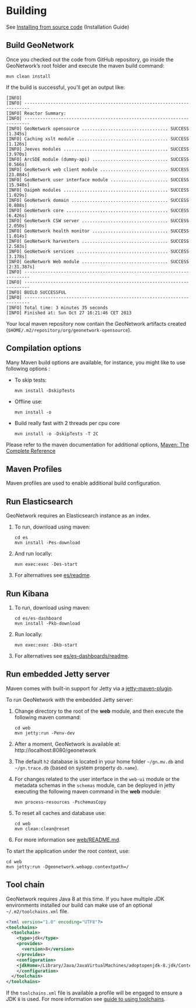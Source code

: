 # Building

See [Installing from source code](https://docs.geonetwork-opensource.org/4.2/install-guide/installing-from-source-code/) (Installation Guide)

## Build GeoNetwork

Once you checked out the code from GitHub repository, go inside the GeoNetwork’s root folder and execute the maven build command:

```
mvn clean install
```

If the build is successful, you'll get an output like:
```
[INFO]
[INFO] ------------------------------------------------------------------------
[INFO] Reactor Summary:
[INFO] ------------------------------------------------------------------------
[INFO] GeoNetwork opensource ................................. SUCCESS [1.345s]
[INFO] Caching xslt module ................................... SUCCESS [1.126s]
[INFO] Jeeves modules ........................................ SUCCESS [3.970s]
[INFO] ArcSDE module (dummy-api) ............................. SUCCESS [0.566s]
[INFO] GeoNetwork web client module .......................... SUCCESS [23.084s]
[INFO] GeoNetwork user interface module ...................... SUCCESS [15.940s]
[INFO] Oaipmh modules ........................................ SUCCESS [1.029s]
[INFO] GeoNetwork domain ..................................... SUCCESS [0.808s]
[INFO] GeoNetwork core ....................................... SUCCESS [6.426s]
[INFO] GeoNetwork CSW server ................................. SUCCESS [2.050s]
[INFO] GeoNetwork health monitor ............................. SUCCESS [1.014s]
[INFO] GeoNetwork harvesters ................................. SUCCESS [2.583s]
[INFO] GeoNetwork services ................................... SUCCESS [3.178s]
[INFO] GeoNetwork Web module ................................. SUCCESS [2:31.387s]
[INFO] ------------------------------------------------------------------------
[INFO] ------------------------------------------------------------------------
[INFO] BUILD SUCCESSFUL
[INFO] ------------------------------------------------------------------------
[INFO] Total time: 3 minutes 35 seconds
[INFO] Finished at: Sun Oct 27 16:21:46 CET 2013
```

Your local maven repository now contain the GeoNetwork artifacts created (``$HOME/.m2/repository/org/geonetwork-opensource``).

## Compilation options

Many Maven build options are available, for instance, you might like to use following options :

* To skip tests:

  ```
  mvn install -DskipTests
  ```

* Offline use:

  ```
  mvn install -o
  ```

* Build really fast with 2 threads per cpu core

  ```
  mvn install -o -DskipTests -T 2C
  ```

Please refer to the maven documentation for additional options, [Maven: The Complete Reference](https://books.sonatype.com/mvnref-book/pdf/mvnref-pdf.pdf)

## Maven Profiles

Maven profiles are used to enable additional build configuration.

## Run Elasticsearch

GeoNetwork requires an Elasticsearch instance as an index.

1. To run, download using maven:

   ```
   cd es
   mvn install -Pes-download
   ```

2. And run locally:
   ```
   mvn exec:exec -Des-start
   ```

3. For alternatives see [es/readme](../es/README.md).

## Run Kibana

1. To run, download using maven:

   ```
   cd es/es-dashboard
   mvn install -Pkb-download
   ```
   
2. Run locally:

   ```
   mvn exec:exec -Dkb-start
   ```
   
3. For alternatives see [es/es-dashboards/readme](../es/es-dashboards/README.md).

## Run embedded Jetty server

Maven comes with built-in support for Jetty via a [jetty-maven-plugin](https://eclipse.dev/jetty/documentation/jetty-12/programming-guide/index.html#jetty-maven-plugin).

To run GeoNetwork with the embedded Jetty server:

1. Change directory to the root of the **web** module, and then execute the following maven command:

   ```
   cd web
   mvn jetty:run -Penv-dev
   ```

2. After a moment, GeoNetwork is available at: http://localhost:8080/geonetwork

3. The default `h2` database is located in your home folder `~/gn.mv.db` and `~/gn.trace.db` (based on system property ``db.name``).

4. For changes related to the user interface in the `web-ui` module or the metadata schemas in the `schemas` module, can be deployed in jetty executing the following maven command in the **web** module:

   ```
   mvn process-resources -PschemasCopy
   ```

5. To reset all caches and database use:
   
   ```
   cd web
   mvn clean:clean@reset
   ```

6. For more information see [web/README.md](../web/README.md).



To start the application under the root context, use:

   ```
   cd web
   mvn jetty:run -Dgeonetwork.webapp.contextpath=/
   ```


## Tool chain

GeoNetwork requires Java 8 at this time. If you have multiple JDK environments installed
our build can make use of an optional `~/.m2/toolchains.xml` file.

```xml
<?xml version="1.0" encoding="UTF8"?>
<toolchains>
  <toolchain>
    <type>jdk</type>
    <provides>
      <version>8</version>
    </provides>
    <configuration>
    <jdkHome>/Library/Java/JavaVirtualMachines/adoptopenjdk-8.jdk/Contents/Home</jdkHome>
    </configuration>
  </toolchain>
</toolchains>
```

If the `toolchains.xml` file is available a profile will be engaged to ensure a JDK `8` is used. For more information see [guide to using toolchains](https://maven.apache.org/guides/mini/guide-using-toolchains.html).
